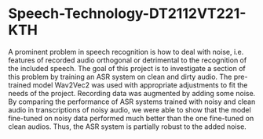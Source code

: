 # Speech-Technology-DT2112VT221-KTH
A prominent problem in speech recognition is how to deal with noise, i.e. features of recorded 
audio orthogonal or detrimental to the recognition of the included speech. The goal of this 
project is to investigate a section of this problem by training an ASR system on clean and dirty 
audio. The pre-trained model Wav2Vec2 was used with appropriate adjustments to fit the needs of the project. 
Recording data was augmented by adding some noise. By comparing the performance of ASR systems trained 
with noisy and clean audio in transcriptions of noisy audio, we were able to show that the model 
fine-tuned on noisy data performed much better than the one fine-tuned on clean audios. 
Thus, the ASR system is partially robust to the added noise.

